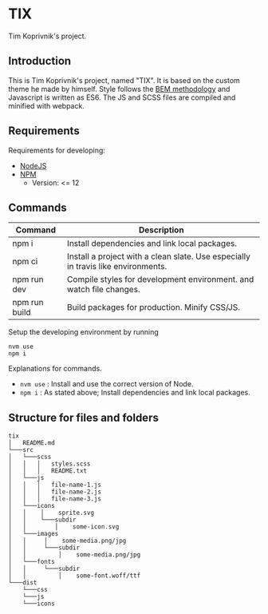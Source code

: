 # TIX

Tim Koprivnik's project.

## Introduction

This is Tim Koprivnik's project, named "TIX". It is based on the custom theme he made by himself. Style follows the [BEM methodology](http://getbem.com/) and Javascript is written as ES6. The JS and SCSS files are compiled and minified with webpack.

## Requirements

Requirements for developing:

- [NodeJS](https://nodejs.org/en/)
- [NPM](https://npmjs.com/)
  - Version: <= 12

## Commands

| Command       | Description                                                                       |
| ------------- | --------------------------------------------------------------------------------- |
| npm i         | Install dependencies and link local packages.                                     |
| npm ci        | Install a project with a clean slate. Use especially in travis like environments. |
| npm run dev   | Compile styles for development environment. and watch file changes.               |
| npm run build | Build packages for production. Minify CSS/JS.                                     |

Setup the developing environment by running

    nvm use
    npm i

Explanations for commands.

- `nvm use` : Install and use the correct version of Node.
- `npm i` : As stated above; Install dependencies and link local packages.

## Structure for files and folders

```
tix
│   README.md
└───src
│   └───scss
│   │   │   styles.scss
│   │   │   README.txt
│   └───js
│   │   │   file-name-1.js
│   │   │   file-name-2.js
│   │   │   file-name-3.js
│   └───icons
│   │    │    sprite.svg
│   │    └───subdir
│   │        │    some-icon.svg
│   └───images
│   │     │    some-media.png/jpg
│   │     └───subdir
│   │         │    some-media.png/jpg
│   └───fonts
│   │     └───subdir
│   │         │    some-font.woff/ttf
└───dist
    └───css
    └───js
    └───icons
```
